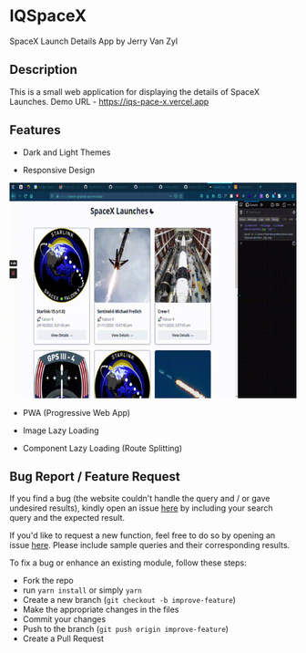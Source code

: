 # IQSpaceX
SpaceX Launch Details App by Jerry Van Zyl
## Description

This is a small web application for displaying the details of SpaceX Launches.
Demo URL - https://iqs-pace-x.vercel.app


## Features

- Dark and Light Themes

- Responsive Design

![Resposive Deisgn](./screenshots/ResponsiveDesign.gif)

- PWA (Progressive Web App)

- Image Lazy Loading

- Component Lazy Loading (Route Splitting)

## Bug Report / Feature Request

If you find a bug (the website couldn't handle the query and / or gave undesired results), kindly open an issue [here](https://github.com/HarshaVardhanNakkina/spacex-graphql-api/issues/new) by including your search query and the expected result.

If you'd like to request a new function, feel free to do so by opening an issue [here](https://github.com/JerryVanZyliq/IQSpaceX/issues/new). Please include sample queries and their corresponding results.


To fix a bug or enhance an existing module, follow these steps:

- Fork the repo
- run `yarn install` or simply `yarn`
- Create a new branch (`git checkout -b improve-feature`)
- Make the appropriate changes in the files
- Commit your changes
- Push to the branch (`git push origin improve-feature`)
- Create a Pull Request


